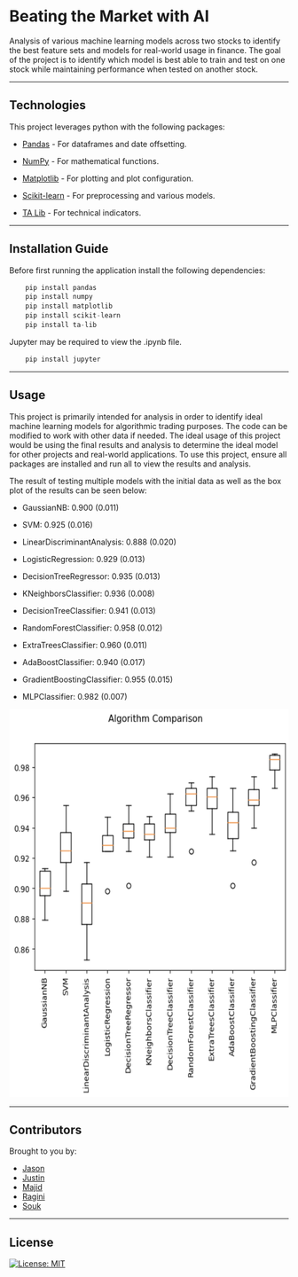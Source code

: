# Beating the Market with AI

Analysis of various machine learning models across two stocks to identify the best feature sets and models for real-world usage in finance. The goal of the project is to identify which model is best able to train and test on one stock while maintaining performance when tested on another stock.

---

## Technologies

This project leverages python with the following packages:

* [Pandas](https://github.com/pandas-dev/pandas) - For dataframes and date offsetting.

* [NumPy](https://github.com/numpy/numpy) - For mathematical functions.

* [Matplotlib](https://github.com/matplotlib/matplotlib) - For plotting and plot configuration.

* [Scikit-learn](https://github.com/scikit-learn/scikit-learn) - For preprocessing and various models.

* [TA Lib](https://github.com/mrjbq7/ta-lib) - For technical indicators.

---

## Installation Guide

Before first running the application install the following dependencies:

```python
    pip install pandas
    pip install numpy
    pip install matplotlib
    pip install scikit-learn
    pip install ta-lib
```

Jupyter may be required to view the .ipynb file.

```python
    pip install jupyter
```

---

## Usage

This project is primarily intended for analysis in order to identify ideal machine learning models for algorithmic trading purposes. The code can be modified to work with other data if needed. The ideal usage of this project would be using the final results and analysis to determine the ideal model for other projects and real-world applications. To use this project, ensure all packages are installed and run all to view the results and analysis.

The result of testing multiple models with the initial data as well as the box plot of the results can be seen below:

* GaussianNB: 0.900 (0.011)

* SVM: 0.925 (0.016)

* LinearDiscriminantAnalysis: 0.888 (0.020)

* LogisticRegression: 0.929 (0.013)

* DecisionTreeRegressor: 0.935 (0.013)

* KNeighborsClassifier: 0.936 (0.008)

* DecisionTreeClassifier: 0.941 (0.013)

* RandomForestClassifier: 0.958 (0.012)

* ExtraTreesClassifier: 0.960 (0.011)

* AdaBoostClassifier: 0.940 (0.017)

* GradientBoostingClassifier: 0.955 (0.015)

* MLPClassifier: 0.982 (0.007)

<img src="./imgs/Models.jpeg" alt="Models Data Comparison" width="600" height="700">

---

## Contributors

Brought to you by:
* [Jason](https://github.com/jasonbucks)
* [Justin](https://github.com/jlesieur0)
* [Majid](https://github.com/MajidKouki)
* [Ragini](https://github.com/ragininegi)
* [Souk](https://github.com/SoukP1)

---

## License

[![License: MIT](https://img.shields.io/badge/License-MIT-yellow.svg)](https://opensource.org/licenses/MIT)